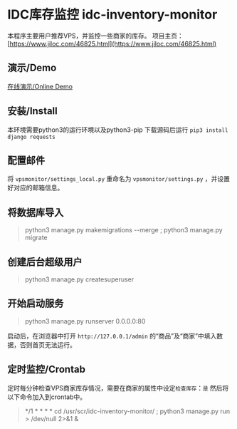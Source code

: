 # IDC库存监控  idc-inventory-monitor
本程序主要用户推荐VPS，并监控一些商家的库存。
项目主页：[https://www.jiloc.com/46825.html](https://www.jiloc.com/46825.html)

## 演示/Demo
[在线演示/Online Demo](https://stock.exploremore.xyz)

## 安装/Install
本环境需要python3的运行环境以及python3-pip
下载源码后运行 `pip3 install django requests`

## 配置邮件
将 `vpsmonitor/settings_local.py` 重命名为 `vpsmonitor/settings.py` ，并设置好对应的邮箱信息。


## 将数据库导入
> python3 manage.py makemigrations --merge ; python3 manage.py migrate


## 创建后台超级用户
> python3 manage.py createsuperuser

## 开始启动服务
> python3 manage.py runserver 0.0.0.0:80

启动后，在浏览器中打开 `http://127.0.0.1/admin` 的“商品”及“商家”中填入数据，否则首页无法运行。


## 定时监控/Crontab
定时每分钟检查VPS商家库存情况，需要在商家的属性中设定`检查库存`：`是`
然后将以下命令加入到crontab中。
> */1 * * * * cd /usr/scr/idc-inventory-monitor/ ; python3 manage.py run > /dev/null 2>&1 &
